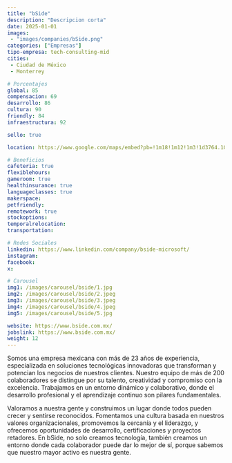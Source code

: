 ```yaml
---
title: "bSide"
description: "Descripcion corta"
date: 2025-01-01
images:
 - "images/companies/bSide.png"
categories: ["Empresas"]
tipo-empresa: tech-consulting-mid
cities: 
 - Ciudad de México
 - Monterrey

# Porcentajes  
global: 85
compensacion: 69
desarrollo: 86
cultura: 90
friendly: 84
infraestructura: 92 

sello: true

location: https://www.google.com/maps/embed?pb=!1m18!1m12!1m3!1d3764.10999447947!2d-99.19095412501497!3d19.36438938190053!2m3!1f0!2f0!3f0!3m2!1i1024!2i768!4f13.1!3m3!1m2!1s0x85d1ff8a3fcf5c01%3A0x54532990f905d7b4!2sbSide!5e0!3m2!1ses-419!2smx!4v1738013493174!5m2!1ses-419!2smx

# Beneficios
cafeteria: true
flexiblehours: 
gameroom: true
healthinsurance: true
languageclasses: true
makerspace: 
petfriendly: 
remotework: true
stockoptions: 
temporalrelocation: 
transportation: 

# Redes Sociales
linkedin: https://www.linkedin.com/company/bside-microsoft/
instagram: 
facebook: 
x: 

# Carousel
img1: /images/carousel/bside/1.jpg 
img2: /images/carousel/bside/2.jpeg
img3: /images/carousel/bside/3.jpeg
img4: /images/carousel/bside/4.jpeg
img5: /images/carousel/bside/5.jpg

website: https://www.bside.com.mx/
jobslink: https://www.bside.com.mx/
weight: 12
---
```


Somos una empresa mexicana con más de 23 años de experiencia, especializada en soluciones tecnológicas innovadoras que transforman y potencian los negocios de nuestros clientes. 
Nuestro equipo de más de 200 colaboradores se distingue por su talento, creatividad y compromiso con la excelencia. Trabajamos en un entorno dinámico y colaborativo, donde el desarrollo profesional y el aprendizaje continuo son pilares fundamentales.

Valoramos a nuestra gente y construimos un lugar donde todos pueden crecer y sentirse reconocidos. Fomentamos una cultura basada en nuestros valores organizacionales, promovemos la cercanía y el liderazgo, y ofrecemos oportunidades de desarrollo, certificaciones y proyectos retadores.
En bSide, no solo creamos tecnología, también creamos un entorno donde cada colaborador puede dar lo mejor de sí, porque sabemos que nuestro mayor activo es nuestra gente.
